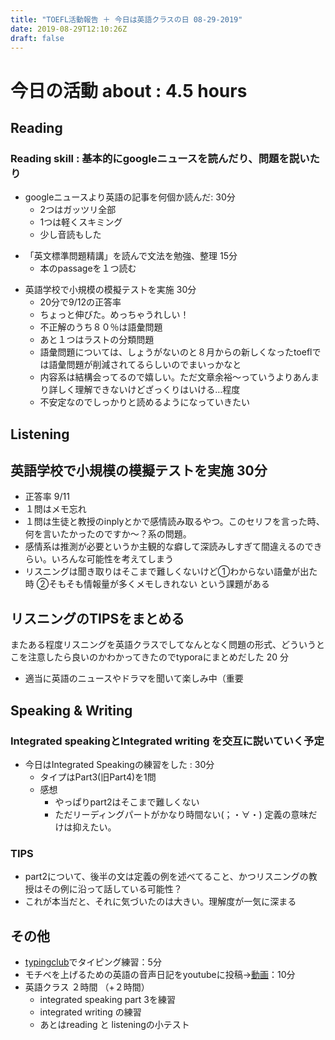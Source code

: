 ```yaml
---
title: "TOEFL活動報告 ＋ 今日は英語クラスの日 08-29-2019"
date: 2019-08-29T12:10:26Z
draft: false
---
```



# 今日の活動 about : 4.5 hours
## Reading
### Reading skill : 基本的にgoogleニュースを読んだり、問題を説いたり
* googleニュースより英語の記事を何個か読んだ: 30分
  * 2つはガッツリ全部
  * 1つは軽くスキミング
  * 少し音読もした
<!-- * TOEFL、リーディング問題を少し解く 30分
  * 英語クラスの出した宿題
  * 21分 正答率 8/12
  * 全体は捉えられてる。時間もすこし短縮できてきた
  * 間違ったとこ
    * やっぱり問題文、選択肢の自体の意味を明確に押さえられてない→文法よりは語彙力の不足
    * あとはExcept系の問題について正答を見つけるため読み直す＋しっかり網羅する、というのが苦手 -->
* 「英文標準問題精講」を読んで文法を勉強、整理 15分
  * 本のpassageを１つ読む
  <!-- * また躓いた文法→関係詞について整理、typoraでメモる -->
<!-- * TOEFL、リーディング問題集を少しといた：30分
  * https://www.amazon.co.jp/dp/4862902014
  * 正答率11/15、時間23分
  * 語彙問題はほぼ正解だった
  * １つ、問題文をよく読まずにみすったケアレスミス
  * 最後の分類問題で分類の認識をミスって全滅。どんまい -->
* 英語学校で小規模の模擬テストを実施 30分
  * 20分で9/12の正答率
  * ちょっと伸びた。めっちゃうれしい！
  * 不正解のうち８０％は語彙問題
  * あと１つはラストの分類問題
  * 語彙問題については、しょうがないのと８月からの新しくなったtoeflでは語彙問題が削減されてるらしいのでまいっかなと
  * 内容系は結構会ってるので嬉しい。ただ文章余裕～っていうよりあんまり詳しく理解できないけどざっくりはいける…程度
  * 不安定なのでしっかりと読めるようになっていきたい


<!-- ### Vocabulary：基本的にDuo 3.0を使いながら基礎単語、用語を覚えている（現在6週目
* 6周目 15％終える：1.5時間
  * 例文のリフレーズ
  * 語句の説明欄にある類語も＋で覚える（リフレーズにもつながる） -->

## Listening
<!-- ### 当面は放置 -->
## 英語学校で小規模の模擬テストを実施 30分
  * 正答率 9/11
  * １問はメモ忘れ
  * １問は生徒と教授のinplyとかで感情読み取るやつ。このセリフを言った時、何を言いたかったのですか～？系の問題。
  * 感情系は推測が必要というか主観的な癖して深読みしすぎて間違えるのできらい。いろんな可能性を考えてしまう
  * リスニングは聞き取りはそこまで難しくないけど①わからない語彙が出た時 ②そもそも情報量が多くメモしきれない という課題がある

## リスニングのTIPSをまとめる
またある程度リスニングを英語クラスでしてなんとなく問題の形式、どういうとこを注意したら良いのかわかってきたのでtyporaにまとめだした
20 分
<!-- * 一番まだマシなので優先順位として一番下
* (Speakingも同じ姿勢をとってたらかなりできなくて焦った経緯があるが…(；・∀・)) -->
* 適当に英語のニュースやドラマを聞いて楽しみ中（重要

## Speaking & Writing
###  Integrated speakingとIntegrated writing を交互に説いていく予定
<!-- * 今日はIntegrated Writingの練習をした : 30分
  * 感想
    * リーディング 理解できたところとできなかったところあり
    * リスニング 〃
    * 2つ目のサポートがちょうどリーディングもリスニングも理解できず、見事に間違った内容を書いちゃった
    * １，３つ目はおｋだった
    * 最初＋αなしの軽量版を作る→時間に応じて＋αをつける戦法が けっこう良さげ
    * メモは下のように取りたい

| A                                                            | B                                                            |
| ------------------------------------------------------------ | ------------------------------------------------------------ |
| idea「      」<br/>1「      」<br/>2「      」<br/>3「      」<br/> | x    <br/>1「                                 」+「                                           」<br/>2「                                 」+「                                           」<br/>3「                                 」+「                                           」<br/> | -->

<!--### TIPS
 * Readingは読むのきついが、メイントピック、そして各サポートの最初、最後の文は抑える
     * 最悪あとから読めるので落ち着いて ＋ 意外と書く時間は余裕ありそう
 * Listeningが意外と要。一度しか聞けない。
       * ３つのサポートを広く浅く（１つを詳しくより、３つ揃える方が大事）
      * もし聞けたら１つサポートについて２つ内容をGET → ＋α用
 * ワケワカメでもWritingはoutlineのテンプレを利用すれば大方はうまるので最悪ごまかしで＾＾
 * 最初＋αなしの軽量版を作る→時間に応じて＋αをつけるのがありかも -->

* 今日はIntegrated Speakingの練習をした : 30分
  * タイプはPart3(旧Part4)を1問
  * 感想
    * やっぱりpart2はそこまで難しくない
    * ただリーディングパートがかなり時間ない(；・∀・)  定義の意味だけは抑えたい。
### TIPS 
* part2について、後半の文は定義の例を述べてること、かつリスニングの教授はその例に沿って話している可能性？
* これが本当だと、それに気づいたのは大きい。理解度が一気に深まる

## その他
* [typingclub](https://www.typingclub.com/)でタイピング練習：5分
* モチベを上げるための英語の音声日記をyoutubeに投稿→[動画](https://youtu.be/Dr3G2fH8ePw)：10分
* 英語クラス ２時間 （+２時間）
  * integrated speaking part 3を練習
  * integrated writing の練習
  * あとはreading と listeningの小テスト